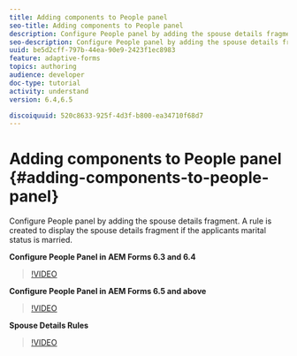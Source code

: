 ```yaml
---
title: Adding components to People panel
seo-title: Adding components to People panel
description: Configure People panel by adding the spouse details fragment. A rule is created to display the spouse details fragment if the applicants marital status is married.
seo-description: Configure People panel by adding the spouse details fragment. A rule is created to display the spouse details fragment if the applicants marital status is married.
uuid: be5d2cff-797b-44ea-90e9-2423f1ec8983
feature: adaptive-forms
topics: authoring
audience: developer
doc-type: tutorial
activity: understand
version: 6.4,6.5

discoiquuid: 520c8633-925f-4d3f-b800-ea34710f68d7
---
```


# Adding components to People panel {#adding-components-to-people-panel}

Configure People panel by adding the spouse details fragment. A rule is created to display the spouse details fragment if the applicants marital status is married.

**Configure People Panel in AEM Forms 6.3 and 6.4**

>[!VIDEO](https://video.tv.adobe.com/v/22193?quality=9)

**Configure People Panel in AEM Forms 6.5 and above**

>[!VIDEO](https://video.tv.adobe.com/v/28385)

**Spouse Details Rules**

>[!VIDEO](https://video.tv.adobe.com/v/22195?quality=9)





